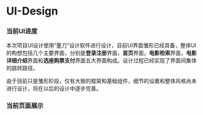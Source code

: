 # UI-Design

### 当前UI进度

​      本次项目UI设计使用“墨刀”设计软件进行设计，目前UI界面雏形已经具备，整体UI的构想包括几个主要界面，分别是**登录注册**界面，**首页**界面，**电影检索**界面，**电影详细介绍**界面和**选座购票支付**界面五大界面构成。设计过程已经实现了界面间集体的跳转路径。

​     由于目前只是雏形阶段，仅有大致的框架和基础组件，细节的设置和整体风格尚未进行设计，将在以后的设计中逐步完善。

### 当前页面展示

<p><img src="<https://github.com/Movie-ticket-Sale-System/UI-Design/tree/master/UI_image/1-1_themePage.png>" alt="" /></p>

<p><img src="<https://github.com/Movie-ticket-Sale-System/UI-Design/tree/master/UI_image/1-2_detailPage.png>" alt="" /></p>

<p><img src="<https://github.com/Movie-ticket-Sale-System/UI-Design/tree/master/UI_image/1-1_payPage.png>" alt="" /></p>









